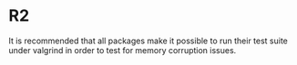 # R2

It is recommended that all packages make it possible to run their test suite 
under valgrind
in order to test for memory corruption issues.
